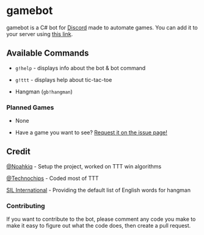 # gamebot

gamebot is a C# bot for [Discord](https://discordapp.com/) made to automate games.
You can add it to your server using [this link](https://discordapp.com/oauth2/authorize?client_id=273973153104134144&scope=bot).

## Available Commands

- `g!help` - displays info about the bot & bot command

- `g!ttt` - displays help about tic-tac-toe

- Hangman (`gb!hangman`)

### Planned Games

- None

- Have a game you want to see? [Request it on the issue page!](https://github.com/Noahkiq/gamebot/issues/new)

## Credit

[@Noahkiq](https://github.com/Noahkiq) - Setup the project, worked on TTT win algorithms

[@Technochips](https://github.com/Technochips) - Coded most of TTT

[SIL International](http://www-01.sil.org/linguistics/wordlists/english/) - Providing the default list of English words for hangman

### Contributing

If you want to contribute to the bot, please comment any code you make to make it easy to figure out what the code does, then create a pull request.
